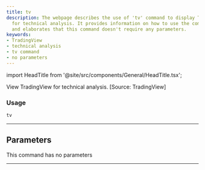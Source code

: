 ```yaml
---
title: tv
description: The webpage describes the use of 'tv' command to display TradingView
  for technical analysis. It provides information on how to use the command in python,
  and elaborates that this command doesn't require any parameters.
keywords:
- TradingView
- technical analysis
- tv command
- no parameters
---
```


import HeadTitle from '@site/src/components/General/HeadTitle.tsx';

<HeadTitle title="stocks/ta/tv - Reference | OpenBB Terminal Docs" />

View TradingView for technical analysis. [Source: TradingView]

### Usage

```python
tv
```

---

## Parameters

This command has no parameters


---
